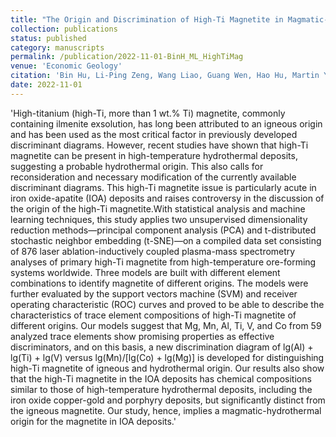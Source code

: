 ```yaml
---
title: "The Origin and Discrimination of High-Ti Magnetite in Magmatic-Hydrothermal Systems: Insight from Machine Learning Analysis"
collection: publications
status: published
category: manuscripts
permalink: /publication/2022-11-01-BinH_ML_HighTiMag
venue: 'Economic Geology'
citation: 'Bin Hu, Li-Ping Zeng, Wang Liao, Guang Wen, Hao Hu, Martin Yan Hei Li, Xin-Fu Zhao; The Origin and Discrimination of High-Ti Magnetite in Magmatic-Hydrothermal Systems: Insight from Machine Learning Analysis. Economic Geology 2022; 117 (7): 1613–1627. doi: https://doi.org/10.5382/econgeo.4946'
date: 2022-11-01
---
```


'High-titanium (high-Ti, more than 1 wt.% Ti) magnetite, commonly containing ilmenite exsolution, has long been attributed to an igneous origin and has been used as the most critical factor in previously developed discriminant diagrams. However, recent studies have shown that high-Ti magnetite can be present in high-temperature hydrothermal deposits, suggesting a probable hydrothermal origin. This also calls for reconsideration and necessary modification of the currently available discriminant diagrams. This high-Ti magnetite issue is particularly acute in iron oxide-apatite (IOA) deposits and raises controversy in the discussion of the origin of the high-Ti magnetite.With statistical analysis and machine learning techniques, this study applies two unsupervised dimensionality reduction methods—principal component analysis (PCA) and t-distributed stochastic neighbor embedding (t-SNE)—on a compiled data set consisting of 876 laser ablation-inductively coupled plasma-mass spectrometry analyses of primary high-Ti magnetite from high-temperature ore-forming systems worldwide. Three models are built with different element combinations to identify magnetite of different origins. The models were further evaluated by the support vectors machine (SVM) and receiver operating characteristic (ROC) curves and proved to be able to describe the characteristics of trace element compositions of high-Ti magnetite of different origins. Our models suggest that Mg, Mn, Al, Ti, V, and Co from 59 analyzed trace elements show promising properties as effective discriminators, and on this basis, a new discrimination diagram of lg(Al) + lg(Ti) + lg(V) versus lg(Mn)/[lg(Co) + lg(Mg)] is developed for distinguishing high-Ti magnetite of igneous and hydrothermal origin. Our results also show that the high-Ti magnetite in the IOA deposits has chemical compositions similar to those of high-temperature hydrothermal deposits, including the iron oxide copper-gold and porphyry deposits, but significantly distinct from the igneous magnetite. Our study, hence, implies a magmatic-hydrothermal origin for the magnetite in IOA deposits.'

